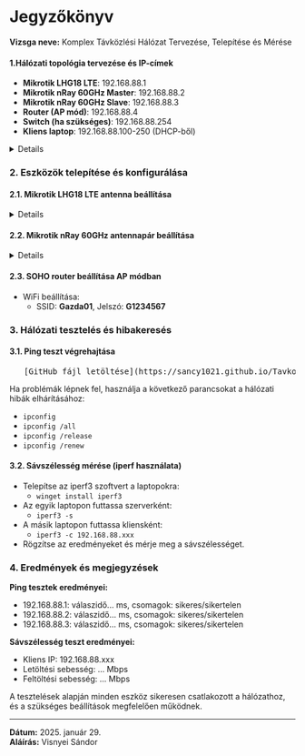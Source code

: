 # Jegyzőkönyv

**Vizsga neve:** Komplex Távközlési Hálózat Tervezése, Telepítése és Mérése  

#### 1.Hálózati topológia tervezése és IP-címek

- **Mikrotik LHG18 LTE**: 192.168.88.1  
- **Mikrotik nRay 60GHz Master**: 192.168.88.2  
- **Mikrotik nRay 60GHz Slave**: 192.168.88.3  
- **Router (AP mód)**: 192.168.88.4  
- **Switch (ha szükséges)**: 192.168.88.254  
- **Kliens laptop**: 192.168.88.100-250 (DHCP-ből)

<details>
   <img src="https://sancy1021.github.io/Tavkozles/Mikro_vizsga/VisnyeiS Mikrotik.jpg"/>
</details>  

### 2. Eszközök telepítése és konfigurálása

#### 2.1. Mikrotik LHG18 LTE antenna beállítása

<details>
   <img src="https://sancy1021.github.io/Tavkozles/Mikro_vizsga/teszt1-3.PNG"/>
</details>   


#### 2.2. Mikrotik nRay 60GHz antennapár beállítása

<details>
   <img src="https://sancy1021.github.io/Tavkozles/Mikro_vizsga/meres4.PNG"/>
</details> 

#### 2.3. SOHO router beállítása AP módban

- WiFi beállítása:
  - SSID: **Gazda01**, Jelszó: **G1234567**

### 3. Hálózati tesztelés és hibakeresés

#### 3.1. Ping teszt végrehajtása

<pre>
   [GitHub fájl letöltése](https://sancy1021.github.io/Tavkozles/Mikro_vizsga/pingek.txt)
</pre> 
Ha problémák lépnek fel, használja a következő parancsokat a hálózati hibák elhárításához:

- `ipconfig`
- `ipconfig /all`
- `ipconfig /release`
- `ipconfig /renew`

#### 3.2. Sávszélesség mérése (iperf használata)

- Telepítse az iperf3 szoftvert a laptopokra:
  - `winget install iperf3`
- Az egyik laptopon futtassa szerverként:
  - `iperf3 -s`
- A másik laptopon futtassa kliensként:
  - `iperf3 -c 192.168.88.xxx`
- Rögzítse az eredményeket és mérje meg a sávszélességet.

### 4. Eredmények és megjegyzések

**Ping tesztek eredményei:**
- 192.168.88.1: válaszidő... ms, csomagok: sikeres/sikertelen
- 192.168.88.2: válaszidő... ms, csomagok: sikeres/sikertelen
- 192.168.88.3: válaszidő... ms, csomagok: sikeres/sikertelen

**Sávszélesség teszt eredményei:**
- Kliens IP: 192.168.88.xxx
- Letöltési sebesség: ... Mbps
- Feltöltési sebesség: ... Mbps

A tesztelések alapján minden eszköz sikeresen csatlakozott a hálózathoz, és a szükséges beállítások megfelelően működnek.

---

**Dátum:** 2025. január 29.  
**Aláírás:** Visnyei Sándor

